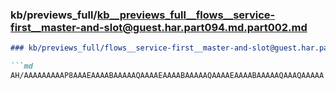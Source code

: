 ### kb/previews_full/kb__previews_full__flows__service-first__master-and-slot@guest.har.part094.md.part002.md

```md
### kb/previews_full/flows__service-first__master-and-slot@guest.har.part094.md (part 002)

```md
AH/AAAAAAAAAP8AAAEAAAABAAAAAQAAAAEAAAABAAAAAQAAAAEAAAABAAAAAQAAAQAAAAA
```

```

```

